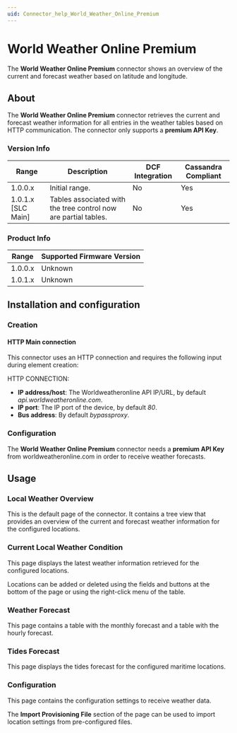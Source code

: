 ```yaml
---
uid: Connector_help_World_Weather_Online_Premium
---
```


# World Weather Online Premium

The **World Weather Online Premium** connector shows an overview of the current and forecast weather based on latitude and longitude.

## About

The **World Weather Online Premium** connector retrieves the current and forecast weather information for all entries in the weather tables based on HTTP communication. The connector only supports a **premium API Key**.

### Version Info

| **Range**     | **Description**                                                 | **DCF Integration** | **Cassandra Compliant** |
|----------------------|-----------------------------------------------------------------|---------------------|-------------------------|
| 1.0.0.x              | Initial range.                                                  | No                  | Yes                     |
| 1.0.1.x \[SLC Main\] | Tables associated with the tree control now are partial tables. | No                  | Yes                     |

### Product Info

| Range | Supported Firmware Version |
|------------------|-----------------------------|
| 1.0.0.x          | Unknown                     |
| 1.0.1.x          | Unknown                     |

## Installation and configuration

### Creation

#### HTTP Main connection

This connector uses an HTTP connection and requires the following input during element creation:

HTTP CONNECTION:

- **IP address/host**: The Worldweatheronline API IP/URL, by default *api.worldweatheronline.com*.
- **IP port**: The IP port of the device, by default *80*.
- **Bus address**: By default *bypassproxy*.

### Configuration

The **World Weather Online Premium** connector needs a **premium API Key** from worldweatheronline.com in order to receive weather forecasts.

## Usage

### Local Weather Overview

This is the default page of the connector. It contains a tree view that provides an overview of the current and forecast weather information for the configured locations.

### Current Local Weather Condition

This page displays the latest weather information retrieved for the configured locations.

Locations can be added or deleted using the fields and buttons at the bottom of the page or using the right-click menu of the table.

### Weather Forecast

This page contains a table with the monthly forecast and a table with the hourly forecast.

### Tides Forecast

This page displays the tides forecast for the configured maritime locations.

### Configuration

This page contains the configuration settings to receive weather data.

The **Import Provisioning File** section of the page can be used to import location settings from pre-configured files.
